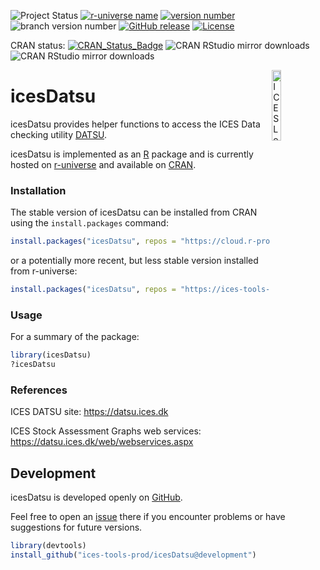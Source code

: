 
![Project Status](https://www.repostatus.org/badges/latest/active.svg)
[![r-universe
name](https://ices-tools-prod.r-universe.dev/badges/:name)](https://ices-tools-prod.r-universe.dev)
[![version
number](https://ices-tools-prod.r-universe.dev/badges/icesDatsu)](https://ices-tools-prod.r-universe.dev/icesDatsu)
![branch version
number](https://img.shields.io/badge/branch_version-1.2.0-blue)
[![GitHub
release](https://img.shields.io/github/release/ices-tools-prod/icesDatsu.svg?maxAge=6000)]()
[![License](https://img.shields.io/badge/license-GPL%20(%3E%3D%202)-blue.svg)](https://www.gnu.org/licenses/gpl-3.0.en.html)

CRAN status:
[![CRAN_Status_Badge](https://www.r-pkg.org/badges/version/icesDatsu)](https://cran.r-project.org/package=icesDatsu)
![CRAN RStudio mirror
downloads](https://cranlogs.r-pkg.org/badges/icesDatsu) ![CRAN RStudio
mirror
downloads](https://cranlogs.r-pkg.org/badges/grand-total/icesDatsu)

[<img align="right" alt="ICES Logo" width="17%" height="17%" src="http://ices.dk/_layouts/15/1033/images/icesimg/iceslogo.png">](http://ices.dk)

# icesDatsu

icesDatsu provides helper functions to access the ICES Data checking
utility [DATSU](http://datsu.ices.dk/).

icesDatsu is implemented as an [R](https://www.r-project.org) package
and is currently hosted on
[r-universe](https://ices-tools-prod.r-universe.dev) and available on
[CRAN](https://cran.r-project.org/package=icesDatsu).

### Installation

The stable version of icesDatsu can be installed from CRAN using the
`install.packages` command:

``` r
install.packages("icesDatsu", repos = "https://cloud.r-project.org")
```

or a potentially more recent, but less stable version installed from
r-universe:

``` r
install.packages("icesDatsu", repos = "https://ices-tools-prod.r-universe.dev")
```

### Usage

For a summary of the package:

``` r
library(icesDatsu)
?icesDatsu
```

### References

ICES DATSU site: <https://datsu.ices.dk>

ICES Stock Assessment Graphs web services:
<https://datsu.ices.dk/web/webservices.aspx>

## Development

icesDatsu is developed openly on
[GitHub](https://github.com/ices-tools-prod/icesDatsu).

Feel free to open an
[issue](https://github.com/ices-tools-prod/icesDatsu/issues) there if
you encounter problems or have suggestions for future versions.

``` r
library(devtools)
install_github("ices-tools-prod/icesDatsu@development")
```
